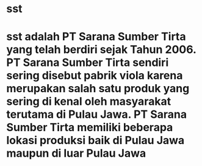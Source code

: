 # sst
# sst adalah PT Sarana Sumber Tirta yang telah berdiri sejak Tahun 2006. PT Sarana Sumber Tirta sendiri sering disebut pabrik viola karena merupakan salah satu produk yang sering di kenal oleh masyarakat terutama di Pulau Jawa. PT Sarana Sumber Tirta memiliki beberapa lokasi produksi baik di Pulau Jawa maupun di luar Pulau Jawa 
